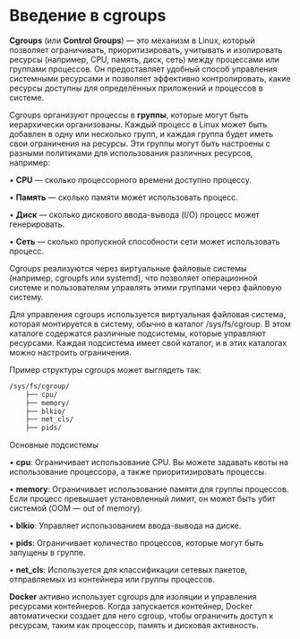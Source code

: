 # Введение в cgroups

**Cgroups** (или **Control Groups**) — это механизм в Linux, который позволяет ограничивать, приоритизировать, учитывать и изолировать ресурсы (например, CPU, память, диск, сеть) между процессами или группами процессов. Он предоставляет удобный способ управления системными ресурсами и позволяет эффективно контролировать, какие ресурсы доступны для определённых приложений и процессов в системе.

Cgroups организуют процессы в **группы**, которые могут быть иерархически организованы. Каждый процесс в Linux может быть добавлен в одну или несколько групп, и каждая группа будет иметь свои ограничения на ресурсы. Эти группы могут быть настроены с разными политиками для использования различных ресурсов, например:

•	**CPU** — сколько процессорного времени доступно процессу.

•	**Память** — сколько памяти может использовать процесс.

•	**Диск** — сколько дискового ввода-вывода (I/O) процесс может генерировать.

•	**Сеть** — сколько пропускной способности сети может использовать процесс.

Cgroups реализуются через виртуальные файловые системы (например, cgroupfs или systemd), что позволяет операционной системе и пользователям управлять этими группами через файловую систему.

Для управления cgroups используется виртуальная файловая система, которая монтируется в систему, обычно в каталог /sys/fs/cgroup. В этом каталоге содержатся различные подсистемы, которые управляют ресурсами. Каждая подсистема имеет свой каталог, и в этих каталогах можно настроить ограничения.

Пример структуры cgroups может выглядеть так:

```bash
/sys/fs/cgroup/
    ├── cpu/
    ├── memory/
    ├── blkio/
    ├── net_cls/
    ├── pids/
```

Основные подсистемы

•	**cpu**: Ограничивает использование CPU. Вы можете задавать квоты на использование процессора, а также приоритизировать процессы.

•	**memory**: Ограничивает использование памяти для группы процессов. Если процесс превышает установленный лимит, он может быть убит системой (OOM — out of memory).

•	**blkio**: Управляет использованием ввода-вывода на диске.

•	**pids**: Ограничивает количество процессов, которые могут быть запущены в группе.

•	**net_cls**: Используется для классификации сетевых пакетов, отправляемых из контейнера или группы процессов.

**Docker** активно использует cgroups для изоляции и управления ресурсами контейнеров. Когда  запускается контейнер, Docker автоматически создает для него cgroup, чтобы ограничить доступ к ресурсам, таким как процессор, память и дисковая активность.